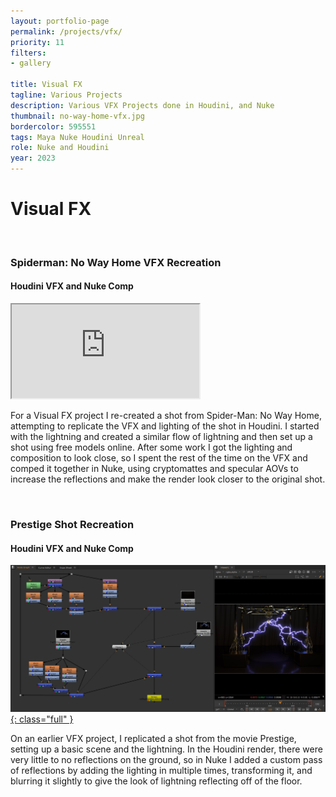 ```yaml
---
layout: portfolio-page
permalink: /projects/vfx/
priority: 11
filters:
- gallery

title: Visual FX
tagline: Various Projects
description: Various VFX Projects done in Houdini, and Nuke
thumbnail: no-way-home-vfx.jpg
bordercolor: 595551
tags: Maya Nuke Houdini Unreal
role: Nuke and Houdini
year: 2023
---
```


# Visual FX

<br>

### Spiderman: No Way Home VFX Recreation
#### Houdini VFX and Nuke Comp
<iframe class="full aspect16-9" src="https://www.youtube.com/embed/I4qBPPt2_6M?autoplay=1&mute=1&loop=1&list=PLRNKKzTiLuHTs8TA5Axug4cdoWctY6-OQ" allowfullscreen></iframe>

For a Visual FX project I re-created a shot from Spider-Man: No Way Home, attempting to replicate the VFX and lighting of the shot in Houdini. I started with the lightning and created a similar flow of lightning and then set up a shot using free models online. After some work I got the lighting and composition to look close, so I spent the rest of the time on the VFX and comped it together in Nuke, using cryptomattes and specular AOVs to increase the reflections and make the render look closer to the original shot.

<br>

### Prestige Shot Recreation
#### Houdini VFX and Nuke Comp
<a href="nuke-prestige-comp.jpg" target="_blank">![](nuke-prestige-comp.jpg){: class="full" }</a>

On an earlier VFX project, I replicated a shot from the movie Prestige, setting up a basic scene and the lightning. In the Houdini render, there were very little to no reflections on the ground, so in Nuke I added a custom pass of reflections by adding the lighting in multiple times, transforming it, and blurring it slightly to give the look of lightning reflecting off of the floor.
